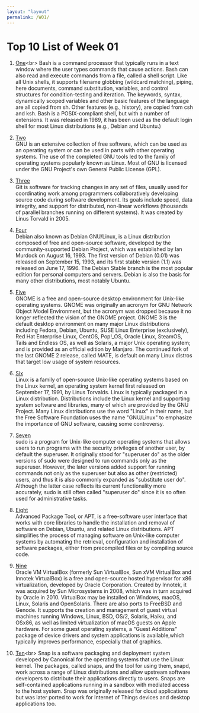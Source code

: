 ```yaml
---
layout: "layout"
permalink: /W01/
---
```


# Top 10 List of Week 01

1. [One](https://en.wikipedia.org/wiki/Bash_(Unix_shell))<br>
Bash is a command processor that typically runs in a text window where the user types commands that cause actions. Bash can also
read and execute commands from a file, called a shell script. Like all Unix shells, it supports filename globbing (wildcard
matching), piping, here documents, command substitution, variables, and control structures for condition-testing and iteration.
The keywords, syntax, dynamically scoped variables and other basic features of the language are all copied from sh. Other
features (e.g., history), are copied from csh and ksh. Bash is a POSIX-compliant shell, but with a number of extensions. It was released in 1989, it has been used as the default login shell for most Linux distributions (e.g., Debian and Ubuntu.)

2. [Two](https://en.wikipedia.org/wiki/GNU)<br>
GNU is an extensive collection of free software, which can be used as an operating system or can be used in parts with other 
operating systems. The use of the completed GNU tools led to the family of operating systems popularly known as Linux. Most of 
GNU is licensed under the GNU Project's own General Public License (GPL).

3. [Three](https://en.wikipedia.org/wiki/Git)<br>
Git is software for tracking changes in any set of files, usually used for coordinating work among programmers collaboratively 
developing source code during software development. Its goals include speed, data integrity, and support for distributed, 
non-linear workflows (thousands of parallel branches running on different systems). It was created by Linus Torvald in 2005.

4. [Four](https://en.wikipedia.org/wiki/Debian)<br>
Debian also known as Debian GNU/Linux, is a Linux distribution composed of free and open-source software, developed by the 
community-supported Debian Project, which was established by Ian Murdock on August 16, 1993. The first version of Debian (0.01) 
was released on September 15, 1993, and its first stable version (1.1) was released on June 17, 1996. The Debian Stable branch is 
the most popular edition for personal computers and servers. Debian is also the basis for many other distributions, most notably 
Ubuntu.

5. [Five](https://en.wikipedia.org/wiki/GNOME)<br>
GNOME is a free and open-source desktop environment for Unix-like operating systems. GNOME was 
originally an acronym for GNU Network Object Model Environment, but the acronym was dropped because it no longer reflected the 
vision of the GNOME project. GNOME 3 is the default desktop environment on many major Linux distributions including Fedora, 
Debian, Ubuntu, SUSE Linux Enterprise (exclusively), Red Hat Enterprise Linux, CentOS, Pop!_OS, Oracle Linux, SteamOS, Tails and 
Endless OS, as well as Solaris, a major Unix operating system; and is provided as an official edition by Manjaro. The continued 
fork of the last GNOME 2 release, called MATE, is default on many Linux distros that target low usage of system resources.

6. [Six](https://en.wikipedia.org/wiki/Linux)<br>
Linux is a family of open-source Unix-like operating systems based on the Linux kernel, an operating system kernel first released 
on September 17, 1991, by Linus Torvalds. Linux is typically packaged in a Linux distribution. Distributions include the Linux 
kernel and supporting system software and libraries, many of which are provided by the GNU Project. Many Linux distributions use 
the word "Linux" in their name, but the Free Software Foundation uses the name "GNU/Linux" to emphasize the importance of GNU 
software, causing some controversy.

7. [Seven](https://en.wikipedia.org/wiki/Sudo)<br>
sudo is a program for Unix-like computer operating systems that allows users to run programs with the security privileges of 
another user, by default the superuser. It originally stood for "superuser do" as the older versions of sudo were designed to run 
commands only as the superuser. However, the later versions added support for running commands not only as the superuser but also 
as other (restricted) users, and thus it is also commonly expanded as "substitute user do". Although the latter case reflects its 
current functionality more accurately, sudo is still often called "superuser do" since it is so often used for administrative 
tasks.

8. [Eight](https://en.wikipedia.org/wiki/APT_(software))<br>
Advanced Package Tool, or APT, is a free-software user interface that works with core libraries to handle the installation and 
removal of software on Debian, Ubuntu, and related Linux distributions. APT simplifies the process of managing software on 
Unix-like computer systems by automating the retrieval, configuration and installation of software packages, either from 
precompiled files or by compiling source code.

9. [Nine](https://en.wikipedia.org/wiki/VirtualBox)<br>
Oracle VM VirtualBox (formerly Sun VirtualBox, Sun xVM VirtualBox and Innotek VirtualBox) is a free and open-source hosted 
hypervisor for x86 virtualization, developed by Oracle Corporation. Created by Innotek, it was acquired by Sun Microsystems in 
2008, which was in turn acquired by Oracle in 2010. VirtualBox may be installed on Windows, macOS, Linux, Solaris and OpenSolaris. There are also ports to FreeBSD and Genode. It supports the creation and management of guest virtual machines running Windows, Linux, BSD, OS/2, Solaris, Haiku, and OSx86, as well as limited virtualization of macOS guests on Apple hardware. For some guest operating systems, a "Guest Additions" package of device drivers and system applications is available,which typically improves performance, especially that of graphics.

10. [Ten](https://en.wikipedia.org/wiki/Snap_(package_manager))<br>
Snap is a software packaging and deployment system developed by Canonical for the operating systems that use the Linux kernel. 
The packages, called snaps, and the tool for using them, snapd, work across a range of Linux distributions and allow upstream 
software developers to distribute their applications directly to users. Snaps are self-contained applications running in a 
sandbox with mediated access to the host system. Snap was originally released for cloud applications but was later ported to 
work for Internet of Things devices and desktop applications too.
